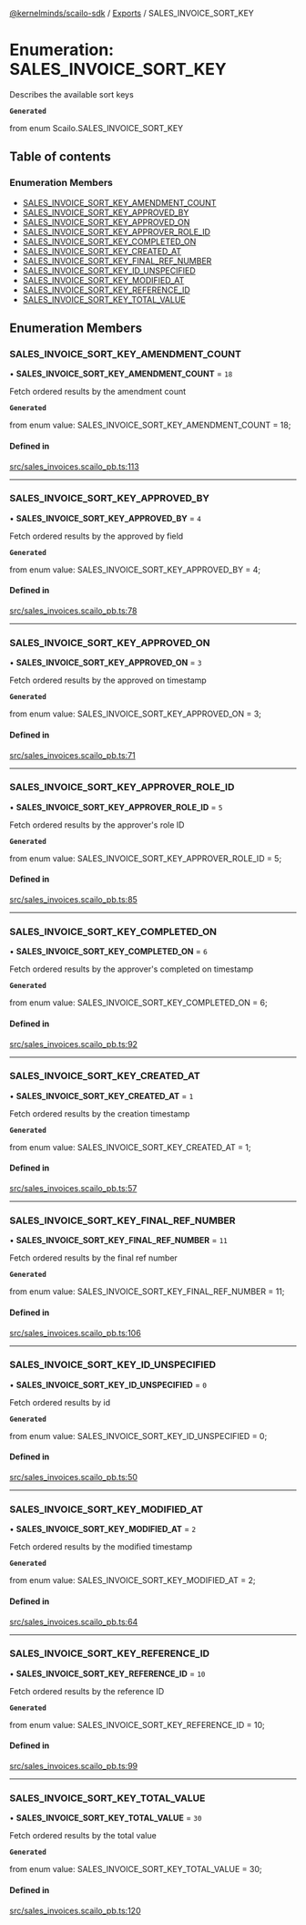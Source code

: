 [@kernelminds/scailo-sdk](../README.md) / [Exports](../modules.md) / SALES\_INVOICE\_SORT\_KEY

# Enumeration: SALES\_INVOICE\_SORT\_KEY

Describes the available sort keys

**`Generated`**

from enum Scailo.SALES_INVOICE_SORT_KEY

## Table of contents

### Enumeration Members

- [SALES\_INVOICE\_SORT\_KEY\_AMENDMENT\_COUNT](SALES_INVOICE_SORT_KEY.md#sales_invoice_sort_key_amendment_count)
- [SALES\_INVOICE\_SORT\_KEY\_APPROVED\_BY](SALES_INVOICE_SORT_KEY.md#sales_invoice_sort_key_approved_by)
- [SALES\_INVOICE\_SORT\_KEY\_APPROVED\_ON](SALES_INVOICE_SORT_KEY.md#sales_invoice_sort_key_approved_on)
- [SALES\_INVOICE\_SORT\_KEY\_APPROVER\_ROLE\_ID](SALES_INVOICE_SORT_KEY.md#sales_invoice_sort_key_approver_role_id)
- [SALES\_INVOICE\_SORT\_KEY\_COMPLETED\_ON](SALES_INVOICE_SORT_KEY.md#sales_invoice_sort_key_completed_on)
- [SALES\_INVOICE\_SORT\_KEY\_CREATED\_AT](SALES_INVOICE_SORT_KEY.md#sales_invoice_sort_key_created_at)
- [SALES\_INVOICE\_SORT\_KEY\_FINAL\_REF\_NUMBER](SALES_INVOICE_SORT_KEY.md#sales_invoice_sort_key_final_ref_number)
- [SALES\_INVOICE\_SORT\_KEY\_ID\_UNSPECIFIED](SALES_INVOICE_SORT_KEY.md#sales_invoice_sort_key_id_unspecified)
- [SALES\_INVOICE\_SORT\_KEY\_MODIFIED\_AT](SALES_INVOICE_SORT_KEY.md#sales_invoice_sort_key_modified_at)
- [SALES\_INVOICE\_SORT\_KEY\_REFERENCE\_ID](SALES_INVOICE_SORT_KEY.md#sales_invoice_sort_key_reference_id)
- [SALES\_INVOICE\_SORT\_KEY\_TOTAL\_VALUE](SALES_INVOICE_SORT_KEY.md#sales_invoice_sort_key_total_value)

## Enumeration Members

### SALES\_INVOICE\_SORT\_KEY\_AMENDMENT\_COUNT

• **SALES\_INVOICE\_SORT\_KEY\_AMENDMENT\_COUNT** = ``18``

Fetch ordered results by the amendment count

**`Generated`**

from enum value: SALES_INVOICE_SORT_KEY_AMENDMENT_COUNT = 18;

#### Defined in

[src/sales_invoices.scailo_pb.ts:113](https://github.com/scailo/ts-sdk/blob/c10a36b57201dfa5903d4b53efa1e62aa6208936/src/sales_invoices.scailo_pb.ts#L113)

___

### SALES\_INVOICE\_SORT\_KEY\_APPROVED\_BY

• **SALES\_INVOICE\_SORT\_KEY\_APPROVED\_BY** = ``4``

Fetch ordered results by the approved by field

**`Generated`**

from enum value: SALES_INVOICE_SORT_KEY_APPROVED_BY = 4;

#### Defined in

[src/sales_invoices.scailo_pb.ts:78](https://github.com/scailo/ts-sdk/blob/c10a36b57201dfa5903d4b53efa1e62aa6208936/src/sales_invoices.scailo_pb.ts#L78)

___

### SALES\_INVOICE\_SORT\_KEY\_APPROVED\_ON

• **SALES\_INVOICE\_SORT\_KEY\_APPROVED\_ON** = ``3``

Fetch ordered results by the approved on timestamp

**`Generated`**

from enum value: SALES_INVOICE_SORT_KEY_APPROVED_ON = 3;

#### Defined in

[src/sales_invoices.scailo_pb.ts:71](https://github.com/scailo/ts-sdk/blob/c10a36b57201dfa5903d4b53efa1e62aa6208936/src/sales_invoices.scailo_pb.ts#L71)

___

### SALES\_INVOICE\_SORT\_KEY\_APPROVER\_ROLE\_ID

• **SALES\_INVOICE\_SORT\_KEY\_APPROVER\_ROLE\_ID** = ``5``

Fetch ordered results by the approver's role ID

**`Generated`**

from enum value: SALES_INVOICE_SORT_KEY_APPROVER_ROLE_ID = 5;

#### Defined in

[src/sales_invoices.scailo_pb.ts:85](https://github.com/scailo/ts-sdk/blob/c10a36b57201dfa5903d4b53efa1e62aa6208936/src/sales_invoices.scailo_pb.ts#L85)

___

### SALES\_INVOICE\_SORT\_KEY\_COMPLETED\_ON

• **SALES\_INVOICE\_SORT\_KEY\_COMPLETED\_ON** = ``6``

Fetch ordered results by the approver's completed on timestamp

**`Generated`**

from enum value: SALES_INVOICE_SORT_KEY_COMPLETED_ON = 6;

#### Defined in

[src/sales_invoices.scailo_pb.ts:92](https://github.com/scailo/ts-sdk/blob/c10a36b57201dfa5903d4b53efa1e62aa6208936/src/sales_invoices.scailo_pb.ts#L92)

___

### SALES\_INVOICE\_SORT\_KEY\_CREATED\_AT

• **SALES\_INVOICE\_SORT\_KEY\_CREATED\_AT** = ``1``

Fetch ordered results by the creation timestamp

**`Generated`**

from enum value: SALES_INVOICE_SORT_KEY_CREATED_AT = 1;

#### Defined in

[src/sales_invoices.scailo_pb.ts:57](https://github.com/scailo/ts-sdk/blob/c10a36b57201dfa5903d4b53efa1e62aa6208936/src/sales_invoices.scailo_pb.ts#L57)

___

### SALES\_INVOICE\_SORT\_KEY\_FINAL\_REF\_NUMBER

• **SALES\_INVOICE\_SORT\_KEY\_FINAL\_REF\_NUMBER** = ``11``

Fetch ordered results by the final ref number

**`Generated`**

from enum value: SALES_INVOICE_SORT_KEY_FINAL_REF_NUMBER = 11;

#### Defined in

[src/sales_invoices.scailo_pb.ts:106](https://github.com/scailo/ts-sdk/blob/c10a36b57201dfa5903d4b53efa1e62aa6208936/src/sales_invoices.scailo_pb.ts#L106)

___

### SALES\_INVOICE\_SORT\_KEY\_ID\_UNSPECIFIED

• **SALES\_INVOICE\_SORT\_KEY\_ID\_UNSPECIFIED** = ``0``

Fetch ordered results by id

**`Generated`**

from enum value: SALES_INVOICE_SORT_KEY_ID_UNSPECIFIED = 0;

#### Defined in

[src/sales_invoices.scailo_pb.ts:50](https://github.com/scailo/ts-sdk/blob/c10a36b57201dfa5903d4b53efa1e62aa6208936/src/sales_invoices.scailo_pb.ts#L50)

___

### SALES\_INVOICE\_SORT\_KEY\_MODIFIED\_AT

• **SALES\_INVOICE\_SORT\_KEY\_MODIFIED\_AT** = ``2``

Fetch ordered results by the modified timestamp

**`Generated`**

from enum value: SALES_INVOICE_SORT_KEY_MODIFIED_AT = 2;

#### Defined in

[src/sales_invoices.scailo_pb.ts:64](https://github.com/scailo/ts-sdk/blob/c10a36b57201dfa5903d4b53efa1e62aa6208936/src/sales_invoices.scailo_pb.ts#L64)

___

### SALES\_INVOICE\_SORT\_KEY\_REFERENCE\_ID

• **SALES\_INVOICE\_SORT\_KEY\_REFERENCE\_ID** = ``10``

Fetch ordered results by the reference ID

**`Generated`**

from enum value: SALES_INVOICE_SORT_KEY_REFERENCE_ID = 10;

#### Defined in

[src/sales_invoices.scailo_pb.ts:99](https://github.com/scailo/ts-sdk/blob/c10a36b57201dfa5903d4b53efa1e62aa6208936/src/sales_invoices.scailo_pb.ts#L99)

___

### SALES\_INVOICE\_SORT\_KEY\_TOTAL\_VALUE

• **SALES\_INVOICE\_SORT\_KEY\_TOTAL\_VALUE** = ``30``

Fetch ordered results by the total value

**`Generated`**

from enum value: SALES_INVOICE_SORT_KEY_TOTAL_VALUE = 30;

#### Defined in

[src/sales_invoices.scailo_pb.ts:120](https://github.com/scailo/ts-sdk/blob/c10a36b57201dfa5903d4b53efa1e62aa6208936/src/sales_invoices.scailo_pb.ts#L120)
